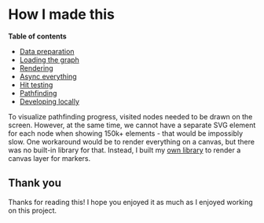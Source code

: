 # How I made this
**Table of contents**
* [Data preparation](https://github.com/hamza-szd/Pathfinding-Visualizer#data-preparation)
* [Loading the graph](https://github.com/hamza-szd/Pathfinding-Visualizer#loading-the-graph)
* [Rendering](https://github.com/hamza-szd/Pathfinding-Visualizer#rendering)
* [Async everything](https://github.com/hamza-szd/Pathfinding-Visualizer#async-everything)
* [Hit testing](https://github.com/hamza-szd/Pathfinding-Visualizer#hit-testing)
* [Pathfinding](https://github.com/hamza-szd/Pathfinding-Visualizer#pathfinding)
* [Developing locally](https://github.com/hamza-szd/Pathfinding-Visualizer#developing-locally)

To visualize pathfinding progress, visited nodes needed to be drawn on the screen. However, at the same time, we cannot have a separate SVG element for each node when showing 150k+ elements - that would be impossibly slow. One workaround would be to render everything on a canvas, but there was no built-in library for that. Instead, I built my [own library](https://github.com/hamza-szd/Pathfinding-Visualizer/blob/master/src/lib/react-leaflet-canvas-markers/CanvasMarkersLayer.js) to render a canvas layer for markers.

## Thank you
Thanks for reading this! I hope you enjoyed it as much as I enjoyed working on this project.